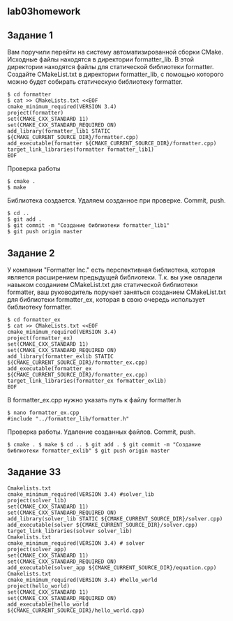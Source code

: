 ## lab03homework
## Задание 1
Вам поручили перейти на систему автоматизированной сборки CMake. Исходные файлы находятся в директории formatter_lib. В этой директории находятся файлы для статической библиотеки formatter. Создайте CMakeList.txt в директории formatter_lib, с помощью которого можно будет собирать статическую библиотеку formatter.
```
$ cd formatter
$ cat >> CMakeLists.txt <<EOF
cmake_minimum_required(VERSION 3.4)
project(formatter)
set(CMAKE_CXX_STANDARD 11)
set(CMAKE_CXX_STANDARD_REQUIRED ON)
add_library(formatter_lib1 STATIC ${CMAKE_CURRENT_SOURCE_DIR}/formatter.cpp)
add_executable(formatter ${CMAKE_CURRENT_SOURCE_DIR}/formatter.cpp)
target_link_libraries(formatter formatter_lib1)
EOF
```
Проверка работы
```
$ cmake .
$ make
```
Библиотека создается. Удаляем созданное при проверке. Commit, push.
```
$ cd ..
$ git add .
$ git commit -m "Создание библиотеки formatter_lib1"
$ git push origin master
```
## Задание 2
У компании "Formatter Inc." есть перспективная библиотека, которая является расширением предыдущей библиотеки. Т.к. вы уже овладели навыком созданием CMakeList.txt для статической библиотеки formatter, ваш руководитель поручает заняться созданием CMakeList.txt для библиотеки formatter_ex, которая в свою очередь использует библиотеку formatter.
```
$ cd formatter_ex
$ cat >> CMakeLists.txt <<EOF
cmake_minimum_required(VERSION 3.4)
project(formatter_ex)
set(CMAKE_CXX_STANDARD 11)
set(CMAKE_CXX_STANDARD_REQUIRED ON)
add_library(formatter_exlib STATIC ${CMAKE_CURRENT_SOURCE_DIR}/formatter_ex.cpp)
add_executable(formatter_ex ${CMAKE_CURRENT_SOURCE_DIR}/formatter_ex.cpp)
target_link_libraries(formatter_ex formatter_exlib)
EOF
```
В formatter_ex.cpp нужно указать путь к файлу formatter.h
```
$ nano formatter_ex.cpp
#include "../formatter_lib/formatter.h"
```
Проверка работы. Удаление созданных файлов. Commit, push.
```
$ cmake . $ make $ cd .. $ git add . $ git commit -m "Создание библиотеки formatter_exlib" $ git push origin master
```
## Задание 33
```
Cmakelists.txt
cmake_minimum_required(VERSION 3.4) #solver_lib
project(solver_lib)
set(CMAKE_CXX_STANDARD 11)
set(CMAKE_CXX_STANDARD_REQUIRED ON)
add_library(solver_lib STATIC ${CMAKE_CURRENT_SOURCE_DIR}/solver.cpp)
add_executable(solver ${CMAKE_CURRENT_SOURCE_DIR}/solver.cpp)
target_link_libraries(solver solver_lib)
Cmakelists.txt
cmake_minimum_required(VERSION 3.4) # solver
project(solver_app)
set(CMAKE_CXX_STANDARD 11)
set(CMAKE_CXX_STANDARD_REQUIRED ON)
add_executable(solver_app ${CMAKE_CURRENT_SOURCE_DIR}/equation.cpp)
Cmakelists.txt
cmake_minimum_required(VERSION 3.4) #hello_world
project(hello_world)
set(CMAKE_CXX_STANDARD 11)
set(CMAKE_CXX_STANDARD_REQUIRED ON)
add_executable(hello_world ${CMAKE_CURRENT_SOURCE_DIR}/hello_world.cpp)
```
